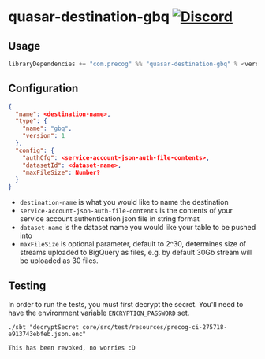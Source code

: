 # quasar-destination-gbq [![Discord](https://img.shields.io/discord/373302030460125185.svg?logo=discord)](https://discord.gg/QNjwCg6)

## Usage

```sbt
libraryDependencies += "com.precog" %% "quasar-destination-gbq" % <version>
```

## Configuration
```json
{
  "name": <destination-name>,
  "type": {
    "name": "gbq",
    "version": 1
  },
  "config": {
    "authCfg": <service-account-json-auth-file-contents>,
    "datasetId": <dataset-name>,
    "maxFileSize": Number?
  }
}
```

- `destination-name` is what you would like to name the destination
- `service-account-json-auth-file-contents` is the contents of your service account authentication json file in string format
- `dataset-name` is the dataset name you would like your table to be pushed into
- `maxFileSize` is optional parameter, default to 2^30, determines size of streams uploaded to BigQuery as files, e.g. by default 30Gb stream will be uploaded as 30 files.

## Testing

In order to run the tests, you must first decrypt the secret. You'll need to have the environment variable `ENCRYPTION_PASSWORD` set.

```
./sbt "decryptSecret core/src/test/resources/precog-ci-275718-e913743ebfeb.json.enc"
```
```
This has been revoked, no worries :D
```
